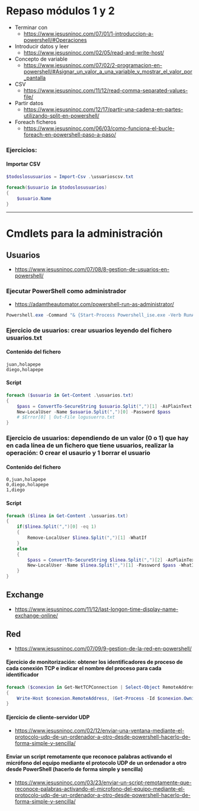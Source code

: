 # Repaso módulos 1 y 2
- Terminar con
    - https://www.jesusninoc.com/07/01/1-introduccion-a-powershell/#Operaciones
- Introducir datos y leer
    - https://www.jesusninoc.com/02/05/read-and-write-host/ 
- Concepto de variable
    - https://www.jesusninoc.com/07/02/2-programacion-en-powershell/#Asignar_un_valor_a_una_variable_y_mostrar_el_valor_por_pantalla
- CSV
    - https://www.jesusninoc.com/11/12/read-comma-separated-values-file/
- Partir datos
    - https://www.jesusninoc.com/12/17/partir-una-cadena-en-partes-utilizando-split-en-powershell/
- Foreach ficheros
    - https://www.jesusninoc.com/06/03/como-funciona-el-bucle-foreach-en-powershell-paso-a-paso/

### Ejercicios:
#### Importar CSV
```PowerShell
$todoslosusuarios = Import-Csv .\usuarioscsv.txt

foreach($usuario in $todoslosusuarios)
{
    $usuario.Name
}
```

--------------------

# Cmdlets para la administración

## Usuarios
* https://www.jesusninoc.com/07/08/8-gestion-de-usuarios-en-powershell/

### Ejecutar PowerShell como administrador
* https://adamtheautomator.com/powershell-run-as-administrator/
```PowerShell
Powershell.exe -Command "& {Start-Process Powershell_ise.exe -Verb RunAs}"
```

### Ejercicio de usuarios: crear usuarios leyendo del fichero usuarios.txt
#### Contenido del fichero
```
juan,holapepe
diego,holapepe
```
#### Script
```PowerShell
foreach ($usuario in Get-Content .\usuarios.txt)
{
    $pass = ConvertTo-SecureString $usuario.Split(",")[1] -AsPlainText -Force
    New-LocalUser -Name $usuario.Split(",")[0] -Password $pass
    # $Error[0] | Out-File logusuerro.txt
}
```

### Ejercicio de usuarios: dependiendo de un valor (0 o 1) que hay en cada línea de un fichero que tiene usuarios, realizar la operación: 0 crear el usaurio y 1 borrar el usuario
#### Contenido del fichero
```
0,juan,holapepe
0,diego,holapepe
1,diego
```
#### Script
```PowerShell
foreach ($linea in Get-Content .\usuarios.txt)
{
    if($linea.Split(",")[0] -eq 1)
    {
        Remove-LocalUser $linea.Split(",")[1] -WhatIf
    }
    else
    {
        $pass = ConvertTo-SecureString $linea.Split(",")[2] -AsPlainText -Force
        New-LocalUser -Name $linea.Split(",")[1] -Password $pass -WhatIf
    }
}
```

## Exchange
* https://www.jesusninoc.com/11/12/last-longon-time-display-name-exchange-online/

## Red
* https://www.jesusninoc.com/07/09/9-gestion-de-la-red-en-powershell/

#### Ejercicio de monitorización: obtener los identificadores de proceso de cada conexión TCP e indicar el nombre del proceso para cada identificador
```PowerShell
foreach ($conexion in Get-NetTCPConnection | Select-Object RemoteAddress, OwningProcess)
{
    Write-Host $conexion.RemoteAddress, (Get-Process -Id $conexion.OwningProcess).name
}
```

#### Ejercicio de cliente-servidor UDP
* https://www.jesusninoc.com/02/12/enviar-una-ventana-mediante-el-protocolo-udp-de-un-ordenador-a-otro-desde-powershell-hacerlo-de-forma-simple-y-sencilla/

#### Enviar un script remotamente que reconoce palabras activando el micrófono del equipo mediante el protocolo UDP de un ordenador a otro desde PowerShell (hacerlo de forma simple y sencilla)
* https://www.jesusninoc.com/03/23/enviar-un-script-remotamente-que-reconoce-palabras-activando-el-microfono-del-equipo-mediante-el-protocolo-udp-de-un-ordenador-a-otro-desde-powershell-hacerlo-de-forma-simple-y-sencilla/
